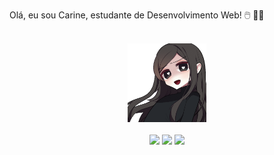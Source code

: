 Olá, eu sou Carine, estudante de Desenvolvimento Web! 🖱️ 🫶🏼

</br>

<div align="center" >
  <img
      width="25%"
      src="gifmaker_me.gif"
      alt="i-am-programming"
     />

 
</br>



 </br>

 <div> 
<a href="https://discord.com/users/carinepl)" target="_blank"><img src="https://img.shields.io/badge/Discord-7289DA?style=for-the-badge&logo=discord&logoColor=white" target="_blank"></a> 
<a href = "caricalima1@gmail.com"><img src="https://img.shields.io/badge/Gmail-D14836?style=for-the-badge&logo=gmail&logoColor=white"></a>
<a href="hhttps://www.linkedin.com/in/carine-pl/" target="_blank"><img src="https://img.shields.io/badge/-LinkedIn-%230077B5?style=for-the-badge&logo=linkedin&logoColor=white" target="_blank"></a> 
  
</div>

